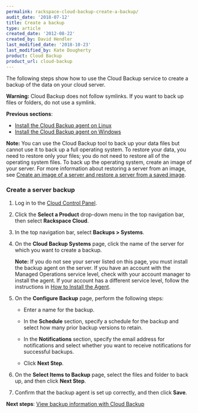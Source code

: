 ```yaml
---
permalink: rackspace-cloud-backup-create-a-backup/
audit_date: '2018-07-12'
title: Create a backup
type: article
created_date: '2012-08-22'
created_by: David Hendler
last_modified_date: '2018-10-23'
last_modified_by: Kate Dougherty
product: Cloud Backup
product_url: cloud-backup
---
```


The following steps show how to use the Cloud Backup service to create a
backup of the data on your cloud server.

**Warning:** Cloud Backup does not follow symlinks. If you want to back up files or folders, do not use a symlink.

**Previous sections**:

-   [Install the Cloud Backup agent on Linux](/how-to/rackspace-cloud-backup-install-the-agent-on-linux)
-   [Install the Cloud Backup agent on Windows](/how-to/rackspace-cloud-backup-install-the-agent-on-windows)

**Note:** You can use the Cloud Backup tool to back up your data files
but cannot use it to back up a full operating system. To restore your data, you
need to restore only your files; you do not need to restore all of the
operating system files. To back up the operating system, create an image
of your server. For more information about restoring a server from an
image, see [Create an image of a server and restore a server from a saved image](/how-to/create-an-image-of-a-server-and-restore-a-server-from-a-saved-image).

### Create a server backup

1.  Log in to the [Cloud Control Panel](https://login.rackspace.com/).

2.  Click the **Select a Product** drop-down menu in the top navigation
    bar, then select **Rackspace Cloud**.

3.  In the top navigation bar, select **Backups > Systems**.

4.  On the **Cloud Backup Systems** page, click the name of the server for
    which you want to create a backup.

    **Note:** If you do not see your server listed on this page, you
    must install the backup agent on the server. If you have an account
    with the Managed Operations service level, check with your account
    manager to install the agent. If your account has a different
    service level, follow the instructions in [How to Install the
    Agent](/how-to/rackspace-cloud-backup-install-the-agent-on-linux).

5.  On the **Configure Backup** page, perform the following steps:

    -   Enter a name for the backup.

    -   In the **Schedule** section, specify a schedule for the backup
        and select how many prior backup versions to retain.

    -   In the **Notifications** section, specify the email address for
        notifications and select whether you want to receive
        notifications for successful backups.

    -   Click **Next Step**.

6.  On the **Select Items to Backup** page, select the files and folder to
    back up, and then click **Next Step**.

7.  Confirm that the backup agent is set up correctly, and then click
    **Save**.


**Next steps**: [View backup information with Cloud Backup](/how-to/rackspace-cloud-backup-view-backup-information)
